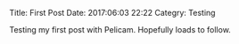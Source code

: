 Title: First Post
Date: 2017:06:03 22:22
Categry: Testing

Testing my first post with Pelicam. Hopefully loads to follow.
